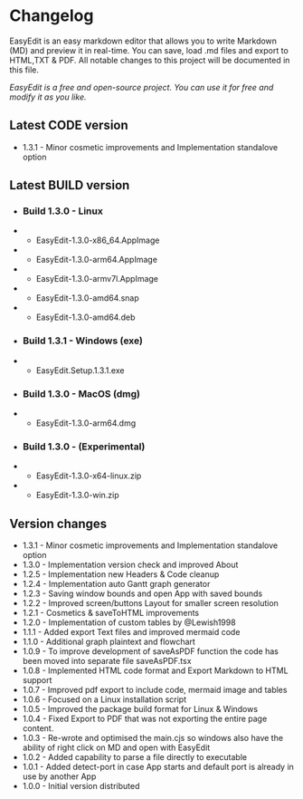 # Changelog

EasyEdit is an easy markdown editor that allows you to write Markdown (MD) and preview it in real-time. You can save, load .md files and export to HTML,TXT & PDF. All notable changes to this project will be documented in this file.

*EasyEdit is a free and open-source project. You can use it for free and modify it as you like.*

## Latest CODE version
- 1.3.1 - Minor cosmetic improvements and Implementation standalove option

## Latest BUILD version
- ### Build 1.3.0 - Linux
- - EasyEdit-1.3.0-x86_64.AppImage
- - EasyEdit-1.3.0-arm64.AppImage
- - EasyEdit-1.3.0-armv7l.AppImage
- - EasyEdit-1.3.0-amd64.snap
- - EasyEdit-1.3.0-amd64.deb
- ### Build 1.3.1 - Windows (exe)
- - EasyEdit.Setup.1.3.1.exe
- ### Build 1.3.0 - MacOS (dmg)
- - EasyEdit-1.3.0-arm64.dmg
- ### Build 1.3.0 - (Experimental)
- - EasyEdit-1.3.0-x64-linux.zip
- - EasyEdit-1.3.0-win.zip

## Version changes
- 1.3.1 - Minor cosmetic improvements and Implementation standalove option
- 1.3.0 - Implementation version check and improved About
- 1.2.5 - Implementation new Headers & Code cleanup
- 1.2.4 - Implementation auto Gantt graph generator
- 1.2.3 - Saving window bounds and open App with saved bounds
- 1.2.2 - Improved screen/buttons Layout for smaller screen resolution
- 1.2.1 - Cosmetics & saveToHTML improvements
- 1.2.0 - Implementation of custom tables by @Lewish1998
- 1.1.1 - Added export Text files and improved mermaid code
- 1.1.0 - Additional graph plaintext and flowchart
- 1.0.9 - To improve development of saveAsPDF function the code has been moved into separate file saveAsPDF.tsx
- 1.0.8 - Implemented HTML code format and Export Markdown to HTML support
- 1.0.7 - Improved pdf export to include code, mermaid image and tables
- 1.0.6 - Focused on a Linux installation script
- 1.0.5 - Improved the package build format for Linux & Windows
- 1.0.4 - Fixed Export to PDF that was not exporting the entire page content.
- 1.0.3 - Re-wrote and optimised the main.cjs so windows also have the ability of right click on MD and open with EasyEdit
- 1.0.2 - Added capability to parse a file directly to executable
- 1.0.1 - Added detect-port in case App starts and default port is already in use by another App
- 1.0.0 - Initial version distributed